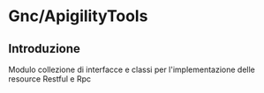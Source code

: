 # Gnc/ApigilityTools


## Introduzione

Modulo collezione di interfacce e classi per l'implementazione delle resource Restful e Rpc 